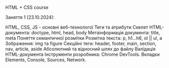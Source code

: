 HTML + CSS course

Заняття 1 (23.10.2024):

HTML, CSS, JS - основні веб-технологої
Теги та атрибути
Cкелет HTML-документа: doctype, html, head, body
Метаінформація документа: title, meta
Поняття семантичної розмітки
Розмітка текста: p, h1...h6, ol || ul, a
Зображення: img та figure
Секційні теги: header, footer, main, section, nav, article, aside
Абсолютний та відносний шлях до файлу
Валідація HTML-документа
Інструменти розробника: Chrome DevTools. Вкладки Elements, Console, Sources, Network.